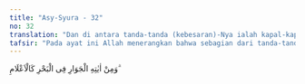 ```yaml
---
title: "Asy-Syura - 32"
no: 32
translation: "Dan di antara tanda-tanda (kebesaran)-Nya ialah kapal-kapal (yang berlayar) di laut seperti gunung-gunung."
tafsir: "Pada ayat ini Allah menerangkan bahwa sebagian dari tanda-tanda kekuasaan, kebesaran dan keperkasaan-Nya ialah ditundukkan-Nya laut bagi manusia hingga kapal bisa berlayar di laut laksana gunung besar atau satu perkampungan di atas air.\n\nAyat ini mengibaratkan kapal-kapal berlayar seperti gunung-gunung. Ayat ini mengisyaratkan pula, bahwa sesungguhnya gunung-gunung itu juga bergerak, sesuatu yang sulit dicerna bagi orang awam, namun sesuatu yang sudah diterima dalam ilmu geologi. Seperti sering dikatakan oleh para ahli geologi bahwa gunung-gunung sesungguhnya mengapung seperti laiknya kapal-kapal mengapung di samudra. Dalam ayat ini, Allah justru memperlihatkan bahwa kapal yang berlayar itu ibarat gunung, yang bagi orang awam tentu sulit memahaminya. Bagi orang awam gunung-gunung itu tampak diam. Gunung-gunung (dalam hal ini sebagai bagian kontinen/benua) pada kenyataannya memang mengapung di atas astenosfer dan bergerak seperti halnya kapal yang berlayar (lihat penjelasan pada Juz 20, An-Naml/27: 88). Seperti diketahui baru pada dekade tahun enampuluhan abad ke-20 teori apungan benua, yang cikal bakalnya sudah dimulai pada awal abad 20, bersama teori pemekaran tengah samudra melandasi teori tektonik lempeng ditemukan para ilmuwan."
---
```


وَمِنْ اٰيٰتِهِ الْجَوَارِ فِى الْبَحْرِ كَالْاَعْلَامِ ۗ 
